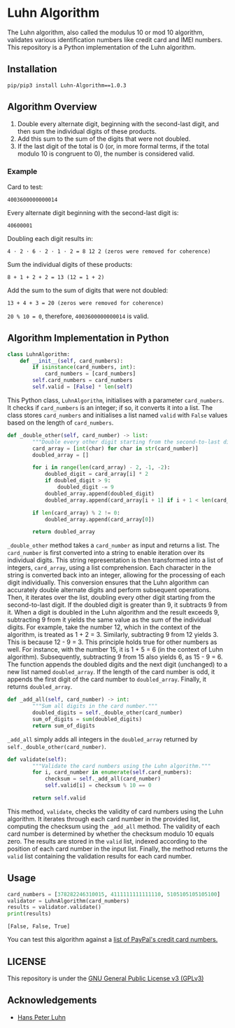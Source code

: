 # Luhn Algorithm
The Luhn algorithm, also called the modulus 10 or mod 10 algorithm, validates various identification numbers like credit card and IMEI numbers. This repository is a Python implementation of the Luhn algorithm.

## Installation
```
pip/pip3 install Luhn-Algorithm==1.0.3
```

## Algorithm Overview
1. Double every alternate digit, beginning with the second-last digit, and then sum the individual digits of these products.
2. Add this sum to the sum of the digits that were not doubled.
3. If the last digit of the total is 0 (or, in more formal terms, if the total modulo 10 is congruent to 0), the number is considered valid.

### Example
Card to test: 
```
4003600000000014
```
Every alternate digit beginning with the second-last digit is:
```
40600001
```
Doubling each digit results in:
```
4 ⋅ 2 ⋅ 6 ⋅ 2 ⋅ 1 ⋅ 2 = 8 12 2 (zeros were removed for coherence)
```
Sum the individual digits of these products:
```
8 + 1 + 2 + 2 = 13 (12 = 1 + 2)
```
Add the sum to the sum of digits that were not doubled:
```
13 + 4 + 3 = 20 (zeros were removed for coherence)
```
`20 % 10 = 0`, therefore, `4003600000000014` is valid.

## Algorithm Implementation in Python
```python
class LuhnAlgorithm:
    def __init__(self, card_numbers):
        if isinstance(card_numbers, int):
            card_numbers = [card_numbers]
        self.card_numbers = card_numbers
        self.valid = [False] * len(self)
```
This Python class, `LuhnAlgorithm`, initialises with a parameter `card_numbers`. It checks if `card_numbers` is an integer; if so, it converts it into a list. The class stores `card_numbers` and initialises a list named `valid` with `False` values based on the length of `card_numbers`.

```python
def _double_other(self, card_number) -> list:
        """Double every other digit starting from the second-to-last digit."""
        card_array = [int(char) for char in str(card_number)]
        doubled_array = []

        for i in range(len(card_array) - 2, -1, -2):
            doubled_digit = card_array[i] * 2
            if doubled_digit > 9:
                doubled_digit -= 9  
            doubled_array.append(doubled_digit)
            doubled_array.append(card_array[i + 1] if i + 1 < len(card_array) else 0) 

        if len(card_array) % 2 != 0:
            doubled_array.append(card_array[0])

        return doubled_array
```
`_double_other` method takes a `card_number` as input and returns a list. The `card_number` is first converted into a string to enable iteration over its individual digits. This string representation is then transformed into a list of integers, `card_array`, using a list comprehension. Each character in the string is converted back into an integer, allowing for the processing of each digit individually. This conversion ensures that the Luhn algorithm can accurately double alternate digits and perform subsequent operations. Then, it iterates over the list, doubling every other digit starting from the second-to-last digit. If the doubled digit is greater than 9, it subtracts 9 from it. When a digit is doubled in the Luhn algorithm and the result exceeds 9, subtracting 9 from it yields the same value as the sum of the individual digits. For example, take the number 12, which in the context of the algorithm, is treated as 1 + 2 = 3. Similarly, subtracting 9 from 12 yields 3. This is because 12 - 9 = 3. This principle holds true for other numbers as well. For instance, with the number 15, it is 1 + 5 = 6 (in the context of Luhn algorithm). Subsequently, subtracting 9 from 15 also yields 6, as 15 - 9 = 6. The function appends the doubled digits and the next digit (unchanged) to a new list named `doubled_array`. If the length of the card number is odd, it appends the first digit of the card number to `doubled_array`. Finally, it returns `doubled_array`.

```python
def _add_all(self, card_number) -> int:
        """Sum all digits in the card number."""
        doubled_digits = self._double_other(card_number)
        sum_of_digits = sum(doubled_digits)
        return sum_of_digits
```
`_add_all` simply adds all integers in the `doubled_array` returned by `self._double_other(card_number)`.

```python
def validate(self):
        """Validate the card numbers using the Luhn algorithm."""
        for i, card_number in enumerate(self.card_numbers):
            checksum = self._add_all(card_number)
            self.valid[i] = checksum % 10 == 0

        return self.valid
```
This method, `validate`, checks the validity of card numbers using the Luhn algorithm. It iterates through each card number in the provided list, computing the checksum using the `_add_all` method. The validity of each card number is determined by whether the checksum modulo 10 equals zero. The results are stored in the `valid` list, indexed according to the position of each card number in the input list. Finally, the method returns the `valid` list containing the validation results for each card number.

## Usage
```python
card_numbers = [378282246310015, 4111111111111110, 5105105105105100]
validator = LuhnAlgorithm(card_numbers)
results = validator.validate()
print(results)
```
```
[False, False, True]
```
You can test this algorithm against a [list of PayPal's credit card numbers.](https://www.paypalobjects.com/en_GB/vhelp/paypalmanager_help/credit_card_numbers.htm)

## LICENSE
This repository is under the [GNU General Public License v3 (GPLv3)](https://github.com/ibnaleem/luhn-algorithm/blob/main/LICENSE)

## Acknowledgements
- [Hans Peter Luhn](https://en.wikipedia.org/wiki/Hans_Peter_Luhn)
